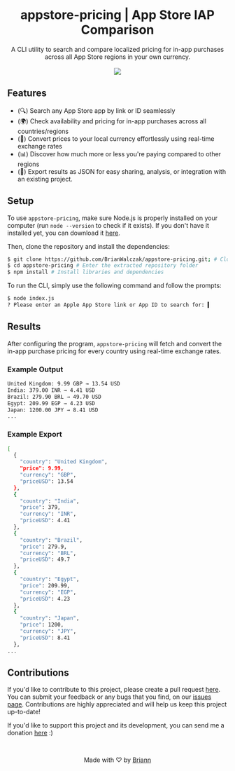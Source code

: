 <h1 align="center">appstore-pricing | App Store IAP Comparison</h1>

<p align="center">A CLI utility to search and compare localized pricing for in-app purchases across all App Store regions in your own currency.<br><br> <a href="LICENSE"><img src="https://img.shields.io/badge/license-Apache%202.0-blue.svg"></a></p>

## Features
- (🔍) Search any App Store app by link or ID seamlessly
- (🌍) Check availability and pricing for in-app purchases across all countries/regions
- (💱) Convert prices to your local currency effortlessly using real-time exchange rates
- (📊) Discover how much more or less you're paying compared to other regions
- (📁) Export results as JSON for easy sharing, analysis, or integration with an existing project.

## Setup
To use `appstore-pricing`, make sure Node.js is properly installed on your computer (run `node --version` to check if it exists). If you don't have it installed yet, you can download it [here](https://nodejs.org/en/download).

Then, clone the repository and install the dependencies:

```bash
$ git clone https://github.com/BrianWalczak/appstore-pricing.git; # Clone the repository from GitHub
$ cd appstore-pricing # Enter the extracted repository folder
$ npm install # Install libraries and dependencies
```

To run the CLI, simply use the following command and follow the prompts:
```bash
$ node index.js
? Please enter an Apple App Store link or App ID to search for: ▍
```

## Results
After configuring the program, `appstore-pricing` will fetch and convert the in-app purchase pricing for every country using real-time exchange rates.

### Example Output
```bash
United Kingdom: 9.99 GBP → 13.54 USD
India: 379.00 INR → 4.41 USD
Brazil: 279.90 BRL → 49.70 USD
Egypt: 209.99 EGP → 4.23 USD
Japan: 1200.00 JPY → 8.41 USD
...
```

### Example Export
```bash
[
  {
    "country": "United Kingdom",
    "price": 9.99,
    "currency": "GBP",
    "priceUSD": 13.54
  },
  {
    "country": "India",
    "price": 379,
    "currency": "INR",
    "priceUSD": 4.41
  },
  {
    "country": "Brazil",
    "price": 279.9,
    "currency": "BRL",
    "priceUSD": 49.7
  },
  {
    "country": "Egypt",
    "price": 209.99,
    "currency": "EGP",
    "priceUSD": 4.23
  },
  {
    "country": "Japan",
    "price": 1200,
    "currency": "JPY",
    "priceUSD": 8.41
  },
...
```

## Contributions
If you'd like to contribute to this project, please create a pull request [here](https://github.com/BrianWalczak/appstore-pricing/pulls). You can submit your feedback or any bugs that you find, on our <a href='https://github.com/BrianWalczak/appstore-pricing/issues'>issues page</a>. Contributions are highly appreciated and will help us keep this project up-to-date!

If you'd like to support this project and its development, you can send me a donation <a href='https://ko-fi.com/brianwalczak'>here</a> :)

<br>
  <p align="center">Made with ♡ by <a href="https://www.brianwalczak.com">Briann</a></p>
